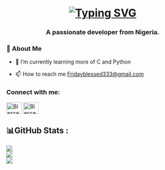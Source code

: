 



<h1 align="center"> <a href="https://git.io/typing-svg"><img src="https://readme-typing-svg.demolab.com?font=Fira+Code&size=30&pause=1000&color=1363DF&multiline=true&width=600&lines=Hi,+👋🏽+I'm+Friday+Blessed." alt="Typing SVG" /></a></h1>
<h3 align="center">A passionate  developer from Nigeria.</h3>


### 🙋 About Me

- 🌱 I’m currently learning more of C and Python

- 📫 How to reach me Fridayblessed333@gmail.com





<h3 align="left">Connect with me:</h3>
<p align="left">

<a href="https://twitter.com/Chigozirim__1" target="blank"><img align="center" src="https://raw.githubusercontent.com/rahuldkjain/github-profile-readme-generator/master/src/images/icons/Social/twitter.svg" alt="Blessedfriday007" height="30" width="40" /></a>
<a href="https://linkedin.com/in/friday-blessed-34a026262" target="blank"><img align="center" src="https://raw.githubusercontent.com/rahuldkjain/github-profile-readme-generator/master/src/images/icons/Social/linked-in-alt.svg" alt="Blessedfriday007" height="30" width="40" /></a>
</p>


## 📊GitHub Stats :
![](https://github-readme-stats.vercel.app/api?username=Blessedfriday007&theme=highcontrast&hide_border=false&include_all_commits=true&count_private=false)<br/>
![](https://github-readme-streak-stats.herokuapp.com/?user=Blessedfriday007&theme=highcontrast&hide_border=false)<br/>
![](https://github-readme-stats.vercel.app/api/top-langs/?username=Ayaf-Bless&theme=highcontrast&hide_border=false&include_all_commits=true&count_private=false&layout=compact)
